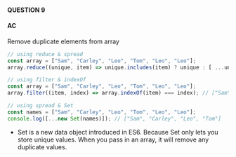 #### QUESTION 9

#### AC
Remove duplicate elements from array 

```javascript
// using reduce & spread
const array = ["Sam", "Carley", "Leo", "Tom", "Leo", "Leo"];
array.reduce((unique, item) => unique.includes(item) ? unique : [ ...unique, item], []); // ["Sam", "Carley", "Leo", "Tom"]
```

```javascript
// using filter & indexOf
const array = ["Sam", "Carley", "Leo", "Tom", "Leo", "Leo"];
array.filter((item, index) => array.indexOf(item) === index); // ["Sam", "Carley", "Leo", "Tom"]
```


```javascript
// using spread & Set
const names = ["Sam", "Carley", "Leo", "Tom", "Leo", "Leo"];
console.log([...new Set(names)]); // ["Sam", "Carley", "Leo", "Tom"]
```
- Set is a new data object introduced in ES6. Because Set only lets you store unique values. 
When you pass in an array, it will remove any duplicate values.
